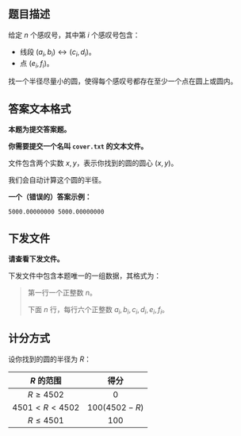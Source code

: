 ## 题目描述

给定 $n$ 个感叹号，其中第 $i$ 个感叹号包含：

- 线段 $(a_i,b_i) \leftrightarrow (c_i,d_i)$。
- 点 $(e_i,f_i)$。

找一个半径尽量小的圆，使得每个感叹号都存在至少一个点在圆上或圆内。

## 答案文本格式

**本题为提交答案题。**

**你需要提交一个名叫 `cover.txt` 的文本文件。**

文件包含两个实数 $x,y$，表示你找到的圆的圆心 $(x,y)$。

我们会自动计算这个圆的半径。

**一个（错误的）答案示例：**

```plain
5000.00000000 5000.00000000
```

## 下发文件

**请查看下发文件。**

下发文件中包含本题唯一的一组数据，其格式为：

> 第一行一个正整数 $n$。
> 
> 下面 $n$ 行，每行六个正整数 $a_i,b_i,c_i,d_i,e_i,f_i$。

## 计分方式

设你找到的圆的半径为 $R$：

| $R$ 的范围 | 得分 |
| :-: | :-: |
| $R \ge 4502$ | $0$ |
| $4501 < R < 4502$ | $100(4502-R)$ |
| $R \le 4501$ | $100$ |
